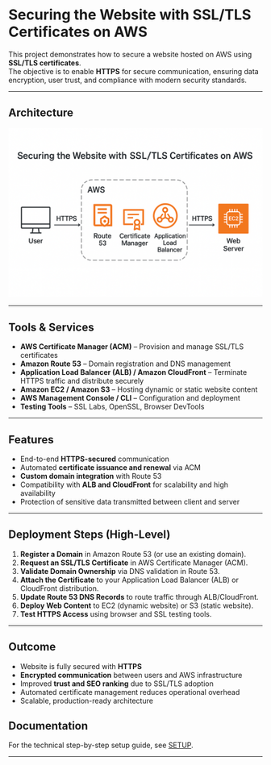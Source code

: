 # Securing the Website with SSL/TLS Certificates on AWS
This project demonstrates how to secure a website hosted on AWS using **SSL/TLS certificates**.  
The objective is to enable **HTTPS** for secure communication, ensuring data encryption, user trust, and compliance with modern security standards.

---

## Architecture
![Architecture Diagram](Architecture.png)  
 
---

## Tools & Services
- **AWS Certificate Manager (ACM)** – Provision and manage SSL/TLS certificates  
- **Amazon Route 53** – Domain registration and DNS management  
- **Application Load Balancer (ALB) / Amazon CloudFront** – Terminate HTTPS traffic and distribute securely  
- **Amazon EC2 / Amazon S3** – Hosting dynamic or static website content  
- **AWS Management Console / CLI** – Configuration and deployment  
- **Testing Tools** – SSL Labs, OpenSSL, Browser DevTools  

---

## Features
- End-to-end **HTTPS-secured** communication  
- Automated **certificate issuance and renewal** via ACM  
- **Custom domain integration** with Route 53  
- Compatibility with **ALB and CloudFront** for scalability and high availability  
- Protection of sensitive data transmitted between client and server  

---

## Deployment Steps (High-Level)
1. **Register a Domain** in Amazon Route 53 (or use an existing domain).  
2. **Request an SSL/TLS Certificate** in AWS Certificate Manager (ACM).  
3. **Validate Domain Ownership** via DNS validation in Route 53.  
4. **Attach the Certificate** to your Application Load Balancer (ALB) or CloudFront distribution.  
5. **Update Route 53 DNS Records** to route traffic through ALB/CloudFront.  
6. **Deploy Web Content** to EC2 (dynamic website) or S3 (static website).  
7. **Test HTTPS Access** using browser and SSL testing tools.  

---

## Outcome
- Website is fully secured with **HTTPS**  
- **Encrypted communication** between users and AWS infrastructure  
- Improved **trust and SEO ranking** due to SSL/TLS adoption  
- Automated certificate management reduces operational overhead  
- Scalable, production-ready architecture
  
## Documentation
For the technical step-by-step setup guide, see [SETUP](SETUP.md).


---
